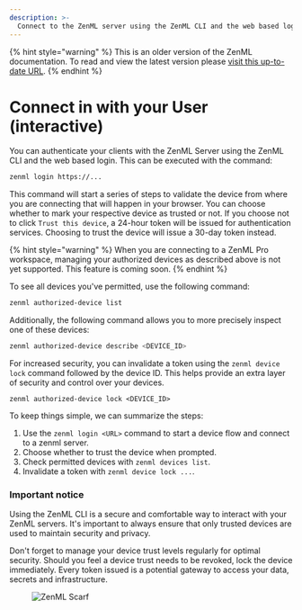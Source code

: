 ```yaml
---
description: >-
  Connect to the ZenML server using the ZenML CLI and the web based login.
---
```


{% hint style="warning" %}
This is an older version of the ZenML documentation. To read and view the latest version please [visit this up-to-date URL](https://docs.zenml.io).
{% endhint %}


# Connect in with your User (interactive)

You can authenticate your clients with the ZenML Server using the ZenML CLI and the web based login. This can be executed with the command:

```bash
zenml login https://...
```

This command will start a series of steps to validate the device from where you are connecting that will happen in your browser. You can choose whether to mark your respective device as trusted or not. If you choose not to click `Trust this device`, a 24-hour token will be issued for authentication services. Choosing to trust the device will issue a 30-day token instead.

{% hint style="warning" %}
When you are connecting to a ZenML Pro workspace, managing your authorized devices as described above is not yet supported. This feature is coming soon.
{% endhint %}

To see all devices you've permitted, use the following command:

```bash
zenml authorized-device list
```

Additionally, the following command allows you to more precisely inspect one of these devices:

```bash
zenml authorized-device describe <DEVICE_ID>  
```

For increased security, you can invalidate a token using the `zenml device lock` command followed by the device ID. This helps provide an extra layer of security and control over your devices.

```
zenml authorized-device lock <DEVICE_ID>  
```

To keep things simple, we can summarize the steps:

1. Use the `zenml login <URL>` command to start a device flow and connect to a zenml server.
2. Choose whether to trust the device when prompted.
3. Check permitted devices with `zenml devices list`.
4. Invalidate a token with `zenml device lock ...`.

### Important notice

Using the ZenML CLI is a secure and comfortable way to interact with your ZenML servers. It's important to always ensure that only trusted devices are used to maintain security and privacy.

Don't forget to manage your device trust levels regularly for optimal security. Should you feel a device trust needs to be revoked, lock the device immediately. Every token issued is a potential gateway to access your data, secrets and infrastructure.
<!-- For scarf -->
<figure><img alt="ZenML Scarf" referrerpolicy="no-referrer-when-downgrade" src="https://static.scarf.sh/a.png?x-pxid=f0b4f458-0a54-4fcd-aa95-d5ee424815bc" /></figure>



